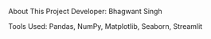 About This Project
Developer: Bhagwant Singh

Tools Used: Pandas, NumPy, Matplotlib, Seaborn, Streamlit
